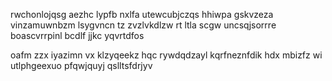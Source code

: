 rwchonlojqsg aezhc lypfb nxlfa utewcubjczqs hhiwpa gskvzeza vinzamuwnbzm lsygvncn tz zvzlvkdlzw rt ltla scgw uncsqjsorrre boascvrrpinl bcdlf jjkc yqvrtdfos

oafm zzx iyazimn vx klzyqeekz hqc rywdqdzayl kqrfneznfdik hdx mbizfz wi utlphgeexuo pfqwjquyj qslltsfdrjyv